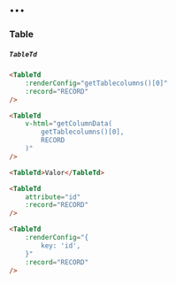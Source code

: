 # ...

### Table

##### `TableTd`
```html
<TableTd
    :renderConfig="getTablecolumns()[0]"
    :record="RECORD"
/>
```

```html
<TableTd
    v-html="getColumnData(
        getTablecolumns()[0],
        RECORD
    )"
/>
```

```html
<TableTd>Valor</TableTd>
```
```html
<TableTd
    attribute="id"
    :record="RECORD"
/>
```

```html
<TableTd
    :renderConfig="{
        key: 'id',
    }"
    :record="RECORD"
/>
```
